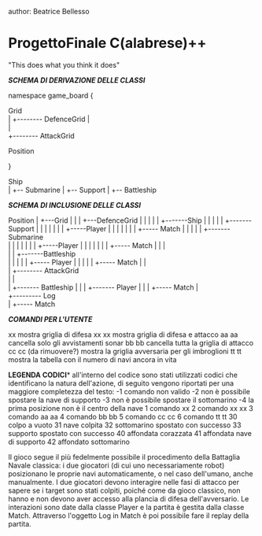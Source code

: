 author: Beatrice Bellesso

# ProgettoFinale C(alabrese)++
"This does what you think it does" 

***SCHEMA DI DERIVAZIONE DELLE CLASSI***

namespace game_board
{

Grid		
  |
  +-------- DefenceGrid
  |					
  |					
  +-------- AttackGrid		
							
Position						

}

Ship		
|
+-- Submarine
|
+-- Support
|
+-- Battleship

***SCHEMA DI INCLUSIONE DELLE CLASSI***

Position
|
+---Grid
|	|
|	+---DefenceGrid
|	|	|
|	|	+-------Ship
|	|			|
|	|			+-------Support
|	|			|		|
|	|			|		+-----Player
|	|			|			  |
|	|			|			  +----- Match
|	|			|
|	|			+-------Submarine	
|	|			|		|
|	|			|		+-----Player
|	|			|			  |
|	|			|			  +----- Match
|	|			|				
|	|			+-------Battleship	
|	|					|
|	|					+----- Player
|	|						   |
|	|						   +----- Match
|	|							
|	+-------- AttackGrid				
|				|				
|				+------- Battleship
|				|
|				+------- Player
|						 |
|						 +----- Match
|						
+--------- Log				
		   |
		   +----- Match

***COMANDI PER L'UTENTE***

xx			mostra griglia di difesa
xx xx		mostra griglia di difesa e attacco
aa aa		cancella solo gli avvistamenti sonar
bb bb		cancella tutta la griglia di attacco
cc cc		(da rimuovere?) mostra la griglia avversaria per gli imbroglioni
tt tt		mostra la tabella con il numero di navi ancora in vita

**LEGENDA CODICI***	
all'interno del codice sono stati utilizzati codici che identificano la natura dell'azione, di seguito vengono riportati per una maggiore completezza del testo:
-1 comando non valido
-2 non è possibile spostare la nave di supporto
-3 non è possibile spostare il sottomarino
-4 la prima posizione non è il centro della nave
1 comando xx
2 comando xx xx
3 comando aa aa
4 comando bb bb
5 comando cc cc
6 comando tt tt
30 colpo a vuoto
31 nave colpita
32 sottomarino spostato con successo
33 supporto spostato con successo
40 affondata corazzata
41 affondata nave di supporto
42 affondato sottomarino


Il gioco segue il più fedelmente possibile il procedimento della Battaglia Navale classica: i due giocatori (di cui uno necessariamente robot) posizionano le proprie navi automaticamente, o nel caso dell'umano,
anche manualmente. I due giocatori devono interagire nelle fasi di attacco per sapere se i target sono stati colpiti, poiché come da gioco classico, non hanno e non devono aver accesso alla plancia di difesa
dell'avversario. Le interazioni sono date dalla classe Player e la partita è gestita dalla classe Match. Attraverso l'oggetto Log in Match è poi possibile fare il replay della partita. 
